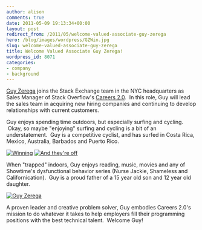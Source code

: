 ```yaml
---
author: alison
comments: true
date: 2011-05-09 19:13:34+00:00
layout: post
redirect_from: /2011/05/welcome-valued-associate-guy-zerega
hero: /blog/images/wordpress/GZWin.jpg
slug: welcome-valued-associate-guy-zerega
title: Welcome Valued Associate Guy Zerega!
wordpress_id: 8071
categories:
- company
- background
---
```


[Guy Zerega](http://stackoverflow.com/users/738643/guyzee) joins the Stack Exchange team in the NYC headquarters as Sales Manager of Stack Overflow's [Careers 2.0](http://careers.stackoverflow.com).  In this role, Guy will lead the sales team in acquiring new hiring companies and continuing to develop relationships with current customers.

Guy enjoys spending time outdoors, but especially surfing and cycling.  Okay, so maybe "enjoying" surfing and cycling is a bit of an understatement.  Guy is a competitive cyclist, and has surfed in Costa Rica, Mexico, Australia, Barbados and Puerto Rico.

[![Winning](/blog/images/wordpress/GZWin.jpg)](/blog/images/wordpress/GZWin.jpg) [![And they're off](/blog/images/wordpress/GZSprint3-e1304955628610.jpg)](/blog/images/wordpress/GZSprint3.jpg)

When "trapped" indoors, Guy enjoys reading, music, movies and any of Showtime's dysfunctional behavior series (Nurse Jackie, Shameless and Californication).  Guy is a proud father of a 15 year old son and 12 year old daughter.

[![Guy Zerega](/blog/images/wordpress/Outside-Shorts.Hat1_-e1304959684932.jpg)](/blog/images/wordpress/Outside-Shorts.Hat1_.jpg)

A proven leader and creative problem solver, Guy embodies Careers 2.0's mission to do whatever it takes to help employers fill their programming positions with the best technical talent.  Welcome Guy!
